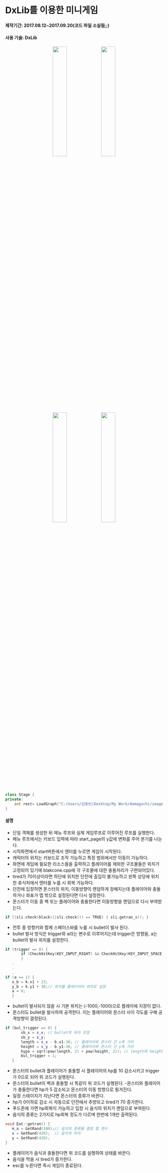 # DxLib를 이용한 미니게임

#### 제작기간: 2017.08.12~2017.09.20(코드 파일 소실됨;;)
#### 사용 기술: DxLib
<p align="center">
<img width="30%" src="https://user-images.githubusercontent.com/33209821/229362931-01c82709-2d6c-4935-a958-b5cfd2de90e1.png"/>
<img width="30%" src="https://user-images.githubusercontent.com/33209821/229362924-c22bf067-4f44-4bad-9382-3b02ec06689f.png"/>
	<br/>
<img width="30%" src="https://user-images.githubusercontent.com/33209821/229362930-00913b13-2e97-4820-a791-f9a9d0b0e1bf.png"/>
<img width="30%" src="https://user-images.githubusercontent.com/33209821/229362926-1cba4e11-9bfa-4847-8299-d57e51c0d8ff.png"/>
</p>
<br/>

```C++
class Stage {
private:
	int rest= LoadGraph("C:/Users/김동빈/Desktop/My Work/damagochi/image/PNG/playground.png");// 리소스를 절대경로로 설정하여 타 PC에서 실행 불가
}
```

#### 설명
 - 단일 객체를 생성한 뒤 메뉴 루프와 실제 게임루프로 이루어진 루프를 실행한다.
 - 메뉴 루프에서는 키보드 입력에 따라 start_page의 y값에 변화를 주어 분기를 나눈다.
 - 시작화면에서 start버튼에서 엔터를 누르면 게임이 시작된다.
 - 캐릭터의 위치는 키보드로 조작 가능하고 특정 범위에서만 이동이 가능하다.
 - 화면에 게임에 필요한 리소스들을 출력하고 플레이어를 제외한 구조물들은 위치가 고정되어 있기에 blakcone.cpp에 각 구조물에 대한 충돌처리가 구현되어있다.
 - tired가 70이상이라면 하단에 위치한 던전에 출입이 불가능하고 왼쪽 상당에 위치한 휴식처에서 엔터를 누를 시 회복 가능하다.
 - 던전에 입장하면 몬스터의 위치, 이동방향이 랜덤하게 정해지는데 플레이어와 충돌하거나 좌표가 맵 밖으로 설정된다면 다시 설정한다. 
 - 몬스터가 이동 중 벽 또는 플레이어와 충돌한다면 이동방향을 랜덤으로 다시 부여받는다.
 
```C++
if ((sli.check(black)||sli.check()) == TRUE) { sli.getran_s(); }
```

 - 전투 중 방향키와 함께 스페이스바를 누를 시 bullet이 발사 된다.
 - bullet 발사 방식은 trigger와 a라는 변수로 이루어지는데 trigger은 방향을, a는 bullet의 발사 위치를 설정한다.
 
 ```C++
 if (trigger == 0) {
		if (CheckHitKey(KEY_INPUT_RIGHT) && CheckHitKey(KEY_INPUT_SPACE)) { trigger = 1; a = 1; ChangeVolumeSoundMem(60, bul_sound); PlaySoundMem(bul_sound, DX_PLAYTYPE_BACK);
		}
	.
	.
	.
if (a == 1) {
	x_b = k.x1 + 23;
	y_b = k.y1 + 30;// 위치를 플레이어의 위치로 설정
	a = 0;
	}

 ```
 
 - bullet이 발사되지 않을 시 기본 위치는 (-1000,-1000)으로 플레이에 지장이 없다. 
 - 몬스터도 bullet을 발사하여 공격한다. 이는 플레이어와 몬스터 사이 각도를 구해 공격방향이 결정된다.
 
 ```C++
 if (bul_trigger == 0) {
		sb_x = s_x; // bullet의 위치 조정
		sb_y = s_y;
		length = s_x - b.x1-30; // 플레이어와 몬스터 간 x축 거리
		height = s_y - b.y1-30; // 플레이어와 몬스터 간 y축 거리
		hypo = sqrt(pow(length, 2) + pow(height, 2)); // length와 height로 이루어진 삼각형의 빗변 길이
		bul_trigger = 1;
	}
 
 ```
 - 몬스터의 bullet과 플레이어가 충돌할 시 플레이어의 hp를 10 감소시키고  trigger가 0으로 되어 위 코드가 실행된다.
 - 몬스터의 bullet이 벽과 충돌할 시 똑같이 위 코드가 실행된다.
 -몬스터와 플레이어가 충돌한다면 hp가 5 감소되고 몬스터의 이동 방향으로 튕겨진다.
 - 일정 스테이지가 지난다면 몬스터의 종류가 바뀐다.
 - hp가 0이하로 감소 시 자동으로 던전에서 추방되고 tired가 70 증가한다.
 - 푸드존에 가면 hp회복이 가능하고 입장 시 음식의 위치가 랜덤으로 부여된다. 
 - 음식의 종류는 2가지로 hp회복 정도가 다르며 한번에 1개만 출력된다.
 
 ```C++
 void Eat::getran() {
	m_a = GetRand(100);// 음식의 종류를 결정 할 변수
	x = GetRand(420);  // 음식의 위치
	y = GetRand(420);
}
```
- 플레이어가 음식과 충돌한다면 위 코드를 실행하여 상태를 바꾼다.
- 음식을 먹을 시 tired가 증가한다.
 - esc를 누른다면 즉시 게임이 종료된다.
